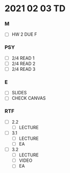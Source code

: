 # 2021 02 03 TD

### M
- [ ] HW 2 DUE F

### PSY
- [ ] 2/4 READ 1
- [ ] 2/4 READ 2
- [ ] 2/4 READ 3

### E
- [ ] SLIDES 
- [ ] CHECK CANVAS

### RTF
- [ ] 2.2
  - [ ] LECTURE
- [ ] 3.1 
  - [ ] LECTURE
  - [ ] EA
- [ ] 3.2
  - [ ] LECTURE
  - [ ] VIDEO
  - [ ] EA
